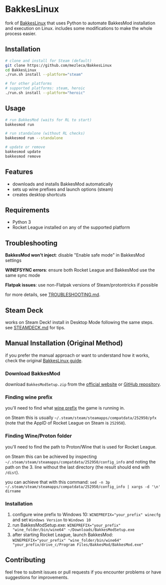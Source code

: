 # BakkesLinux

fork of [BakkesLinux](https://github.com/CrumblyLiquid/BakkesLinux) that uses Python to automate BakkesMod installation and execution on Linux. includes some modifications to make the whole process easier.

## Installation

```bash
# clone and install for Steam (default)
git clone https://github.com/mezleca/BakkesLinux
cd BakkesLinux
./run.sh install --platform="steam"

# for other platforms
# supported platforms: steam, heroic
./run.sh install --platform="heroic"
```

## Usage

```bash
# run BakkesMod (waits for RL to start)
bakkesmod run

# run standalone (without RL checks)
bakkesmod run --standalone

# update or remove
bakkesmod update
bakkesmod remove
```

## Features

- downloads and installs BakkesMod automatically
- sets up wine prefixes and launch options (steam)
- creates desktop shortcuts

## Requirements

- Python 3
- Rocket League installed on any of the supported platform

## Troubleshooting

**BakkesMod won't inject**: disable "Enable safe mode" in BakkesMod settings

**WINEFSYNC errors**: ensure both Rocket League and BakkesMod use the same sync mode

**Flatpak issues**: use non-Flatpak versions of Steam/protontricks if possible

for more details, see [TROUBLESHOOTING.md](TROUBLESHOOTING.md).

## Steam Deck

works on Steam Deck! install in Desktop Mode following the same steps. see [STEAMDECK.md](STEAMDECK.md) for tips.

## Manual Installation (Original Method)

if you prefer the manual approach or want to understand how it works, check the original [BakkesLinux guide](https://github.com/CrumblyLiquid/BakkesLinux).

### Download BakkesMod
download `BakkesModSetup.zip` from the [official website](https://bakkesmod.com/) or [GitHub repository](https://github.com/bakkesmodorg/BakkesModInjectorCpp/releases).

### Finding wine prefix
you'll need to find what [wine prefix](https://wiki.archlinux.org/title/wine#WINEPREFIX) the game is running in.

on Steam this is usually `~/.steam/steam/steamapps/compatdata/252950/pfx` (note that the AppID of Rocket League on Steam is `252950`).

### Finding Wine/Proton folder
you'll need to find the path to Proton/Wine that is used for Rocket League.

on Steam this can be achieved by inspecting `~/.steam/steam/steamapps/compatdata/252950/config_info` and noting the path on the 3. line without the last directory (the result should end with `/dist`).

you can achieve that with this command: `sed -n 3p ~/.steam/steam/steamapps/compatdata/252950/config_info | xargs -d '\n' dirname`

### Installation
1. configure wine prefix to Windows 10: `WINEPREFIX="your_prefix" winecfg` and set `Windows Version` to `Windows 10`
2. run BakkesModSetup.exe: `WINEPREFIX="your_prefix" "wine_folder/bin/wine64" ~/Downloads/BakkesModSetup.exe`
3. after starting Rocket League, launch BakkesMod: `WINEPREFIX="your_prefix" "wine_folder/bin/wine64" "your_prefix/drive_c/Program Files/BakkesMod/BakkesMod.exe"`

## Contributing

feel free to submit issues or pull requests if you encounter problems or have suggestions for improvements.
